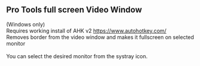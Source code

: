## Pro Tools full screen Video Window
(Windows only) <br>
Requires working install of AHK v2 https://www.autohotkey.com/ <br>
Removes border from the video window and makes it fullscreen on selected monitor <br> <br>
You can select the desired monitor from the systray icon. <br>
